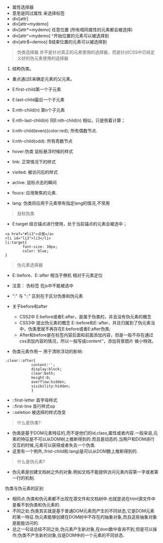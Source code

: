 + 属性选择器
+ 意思是同过属性 来选择标签
+ div[attr] 
+ div[attr=mydemo]
+ div[attr*=mydemo] 任意位置 (所有相同属性的元素都会被选择)
+ div[attr^=mydemo]   ^开始位置的元素可以被选择到
+ div[attr$=demos]    $结束位置的元素可以被选择到

>伪类选择器  并不是针对真正的元素使用的选择器，而是针对CSS中已经定义好的伪元素使用的选择器
1. 结构伪类。 
+ 重点通过E来确定元素的父元素。
+ E:first-child第一个子元素 
+ E:last-child最后一个子元素
+ E:nth-child(n) 第n个子元素
+ E:nth-last-child(n) 同E:nth-child(n) 相似，只是倒着计算；
+ li:nth-child(even){color:red}; 所有偶数节点.
+  li:nth-child(odd): 所有奇数节点
  

+ hover:伪类  鼠标悬浮时候的样式
+ link: 正常情况下的样式
+ visited: 被访问后的样式
+ active:   鼠标点击的瞬间
+ foucs: 应用聚焦的元素.
+ lang: 伪类将应用于元素带有指定lang的情况,不常用


>目标伪类
- E:target 结合锚点进行使用，处于当前锚点的元素会被选中；
```
<a href="#li3">点我</a>
<li id="li3">li3</li>
li:target{
		font-size: 30px;
		color: blue;
}
```

>伪元素选择器
+ E::before、E::after 相当于僚机 相对于元素定位
+ 注意： 伪标签 在js中不能被选中
+ ":" 与 "::" 区别在于区分伪类和伪元素
+ 关于before和after
    - CSS2中 E:before或者E:after，是属于伪类的，并且没有伪元素的概念
    - CSS3中 提出伪元素的概念 E::before和E::after，并且归属到了伪元素当中，伪类里就不再存在E:before或者E:after伪类;
    - After和before是在标签内容后面和前面添加内容，但是一般不存在通过css添加内容的情况，所以一般写成content’’，添加背景图片 做小特效。

+ 伪类元素作用一 用于清除浮动的影响:
```
.clear::after{
			content:'';
			display:block;
			clear:both;
			height:0;
			overflow:hidden;
			visibility:hidden;
			} 
```
+ ::first-letter 首字母样式
+ ::first-line 首行样式op
+ ::seletion 被选择的样式改变
  
>什么是伪类?
+ 伪类是基于DOM元素特征的,而不是他们的id,class,属性或者内容.一般来说,元素的特征是不可以从DOM树上推断得到的.而且是动态的.当用户和DOM进行交互的时候,元素可以获得或者失去一个伪类.
+ 这里有一个例外,:frist-child和:lang)是可以从DOM数上推断得到的.
>什么是伪元素?
+ 伪元素是创建文档树之外的对象.例如文档不能提供访问元素内容第一字或者第一行的机制.

伪类与伪元素的区别
+ 相同点.伪类和伪元素都不出现在源文件和文档树中.也就是说在html源文件中是看不到伪类和伪元素的.
+ 不同之处:伪类其实就是基于普通DOM元素而产生的不同状态,它是DOM元素的某一特征.伪元素能够创建在DOM树中不存在的抽象对象,而且这些抽象对象是能能访问的.
+ 总之一句话总结不同之处,伪元素产生新对象,在dom数中查询不到,但是可以操作;伪类不产生新的对象,仅是DOM中的一个元素的不同状态.  
